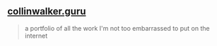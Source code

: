 ## [collinwalker.guru](http://collinwalker.guru/)

> a portfolio of all the work I'm not too embarrassed to put on the internet

